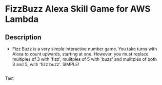 # FizzBuzz Alexa Skill Game for AWS Lambda
## Description
  * Fizz Buzz is a very simple interactive number game. You take turns with Alexa to count upwards, starting at one. However, you must replace multiples of 3 with 'fizz', mulitples of 5 with 'buzz' and  mulitples of both 3 and 5, with 'fizz buzz'. SIMPLE!
##
Test
